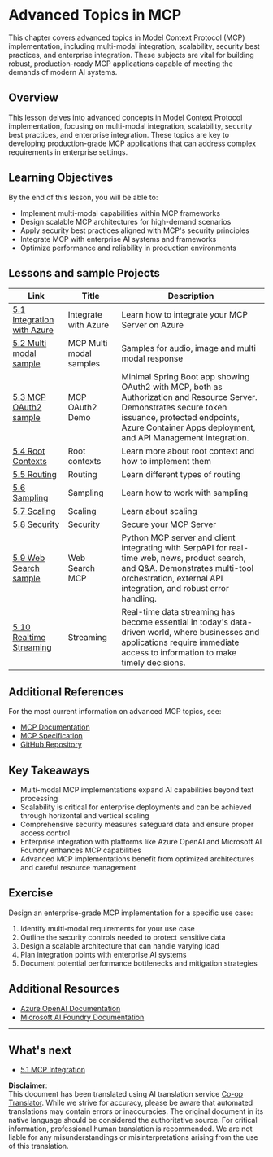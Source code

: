 <!--
CO_OP_TRANSLATOR_METADATA:
{
  "original_hash": "adaf47734a5839447b5c60a27120fbaf",
  "translation_date": "2025-06-11T14:54:40+00:00",
  "source_file": "05-AdvancedTopics/README.md",
  "language_code": "mo"
}
-->
# Advanced Topics in MCP 

This chapter covers advanced topics in Model Context Protocol (MCP) implementation, including multi-modal integration, scalability, security best practices, and enterprise integration. These subjects are vital for building robust, production-ready MCP applications capable of meeting the demands of modern AI systems.

## Overview

This lesson delves into advanced concepts in Model Context Protocol implementation, focusing on multi-modal integration, scalability, security best practices, and enterprise integration. These topics are key to developing production-grade MCP applications that can address complex requirements in enterprise settings.

## Learning Objectives

By the end of this lesson, you will be able to:

- Implement multi-modal capabilities within MCP frameworks
- Design scalable MCP architectures for high-demand scenarios
- Apply security best practices aligned with MCP's security principles
- Integrate MCP with enterprise AI systems and frameworks
- Optimize performance and reliability in production environments

## Lessons and sample Projects

| Link | Title | Description |
|------|-------|-------------|
| [5.1 Integration with Azure](./mcp-integration/README.md) | Integrate with Azure | Learn how to integrate your MCP Server on Azure |
| [5.2 Multi modal sample](./mcp-multi-modality/README.md) | MCP Multi modal samples  | Samples for audio, image and multi modal response |
| [5.3 MCP OAuth2 sample](../../../05-AdvancedTopics/mcp-oauth2-demo) | MCP OAuth2 Demo | Minimal Spring Boot app showing OAuth2 with MCP, both as Authorization and Resource Server. Demonstrates secure token issuance, protected endpoints, Azure Container Apps deployment, and API Management integration. |
| [5.4 Root Contexts](./mcp-root-contexts/README.md) | Root contexts  | Learn more about root context and how to implement them |
| [5.5 Routing](./mcp-routing/README.md) | Routing | Learn different types of routing |
| [5.6 Sampling](./mcp-sampling/README.md) | Sampling | Learn how to work with sampling |
| [5.7 Scaling](./mcp-scaling/README.md) | Scaling  | Learn about scaling |
| [5.8 Security](./mcp-security/README.md) | Security  | Secure your MCP Server |
| [5.9 Web Search sample](./web-search-mcp/README.md) | Web Search MCP | Python MCP server and client integrating with SerpAPI for real-time web, news, product search, and Q&A. Demonstrates multi-tool orchestration, external API integration, and robust error handling. |
| [5.10 Realtime Streaming](./mcp-realtimestreaming/README.md) | Streaming  | Real-time data streaming has become essential in today's data-driven world, where businesses and applications require immediate access to information to make timely decisions.|
## Additional References

For the most current information on advanced MCP topics, see:
- [MCP Documentation](https://modelcontextprotocol.io/)
- [MCP Specification](https://spec.modelcontextprotocol.io/)
- [GitHub Repository](https://github.com/modelcontextprotocol)

## Key Takeaways

- Multi-modal MCP implementations expand AI capabilities beyond text processing
- Scalability is critical for enterprise deployments and can be achieved through horizontal and vertical scaling
- Comprehensive security measures safeguard data and ensure proper access control
- Enterprise integration with platforms like Azure OpenAI and Microsoft AI Foundry enhances MCP capabilities
- Advanced MCP implementations benefit from optimized architectures and careful resource management

## Exercise

Design an enterprise-grade MCP implementation for a specific use case:

1. Identify multi-modal requirements for your use case
2. Outline the security controls needed to protect sensitive data
3. Design a scalable architecture that can handle varying load
4. Plan integration points with enterprise AI systems
5. Document potential performance bottlenecks and mitigation strategies

## Additional Resources

- [Azure OpenAI Documentation](https://learn.microsoft.com/en-us/azure/ai-services/openai/)
- [Microsoft AI Foundry Documentation](https://learn.microsoft.com/en-us/ai-services/)

---

## What's next

- [5.1 MCP Integration](./mcp-integration/README.md)

**Disclaimer**:  
This document has been translated using AI translation service [Co-op Translator](https://github.com/Azure/co-op-translator). While we strive for accuracy, please be aware that automated translations may contain errors or inaccuracies. The original document in its native language should be considered the authoritative source. For critical information, professional human translation is recommended. We are not liable for any misunderstandings or misinterpretations arising from the use of this translation.
